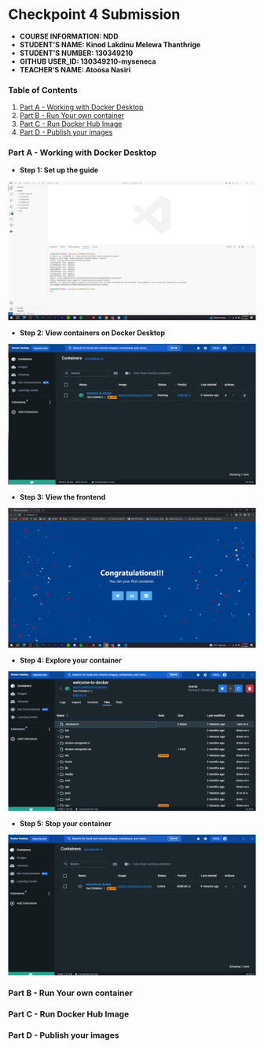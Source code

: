 # Checkpoint 4 Submission

- **COURSE INFORMATION: NDD**
- **STUDENT’S NAME: Kinod Lakdinu Melewa Thanthrige**
- **STUDENT'S NUMBER: 130349210**
- **GITHUB USER_ID: 130349210-myseneca**
- **TEACHER’S NAME: Atoosa Nasiri**

### **Table of Contents**
1. [Part A - Working with Docker Desktop](#header1)
2. [Part B - Run Your own container](#header2)
3. [Part C - Run Docker Hub Image](#header3)
4. [Part D - Publish your images](#header4)

### **Part A - Working with Docker Desktop**
- **Step 1: Set up the guide**
<img src="A - 1.png" alt="Set up the guide" title="Set up the guide Screenshot">

- **Step 2: View containers on Docker Desktop**
<img src="A - 2.png" alt="View containers on Docker Desktop" title="View containers on Docker Desktop Screenshot">

- **Step 3: View the frontend**
<img src="A - 3.png" alt="View the frontend" title="View the frontend Screenshot">

- **Step 4: Explore your container**
<img src="A - 4.png" alt="Explore your container" title="Explore your container Screenshot">

- **Step 5: Stop your container**
<img src="A - 5.png" alt="Stop your container" title="Stop your container Screenshot">

### **Part B - Run Your own container**

### **Part C - Run Docker Hub Image**

### **Part D - Publish your images**